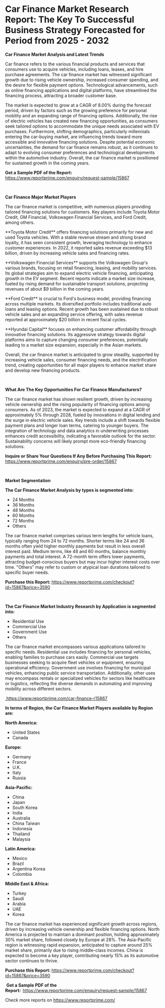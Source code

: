 <p><h1>Car Finance Market Research Report: The Key To Successful Business Strategy Forecasted for Period from 2025 - 2032</h1></p><p><strong>Car Finance Market Analysis and Latest Trends</strong></p>
<p><p>Car finance refers to the various financial products and services that consumers use to acquire vehicles, including loans, leases, and hire purchase agreements. The car finance market has witnessed significant growth due to rising vehicle ownership, increased consumer spending, and the desire for flexible payment options. Technological advancements, such as online financing applications and digital platforms, have streamlined the financing process, attracting a broader customer base.</p><p>The market is expected to grow at a CAGR of 8.00% during the forecast period, driven by factors such as the growing preference for personal mobility and an expanding range of financing options. Additionally, the rise of electric vehicles has created new financing opportunities, as consumers seek tailored options to accommodate the unique needs associated with EV purchases. Furthermore, shifting demographics, particularly millennials entering the car-buying market, are influencing trends toward more accessible and innovative financing solutions. Despite potential economic uncertainties, the demand for car finance remains robust, as it continues to adapt to evolving consumer preferences and technological developments within the automotive industry. Overall, the car finance market is positioned for sustained growth in the coming years.</p></p>
<p><strong>Get a Sample PDF of the Report:&nbsp;</strong> <a href="https://www.reportprime.com/enquiry/request-sample/15867?utm_campaign=2248&utm_medium=2&utm_source=Github&utm_content=ia&utm_term=20032025&utm_id=car-finance">https://www.reportprime.com/enquiry/request-sample/15867</a></p>
<p>&nbsp;</p>
<p><strong>Car Finance Major Market Players</strong></p>
<p><p>The car finance market is competitive, with numerous players providing tailored financing solutions for customers. Key players include Toyota Motor Credit, GM Financial, Volkswagen Financial Services, and Ford Credit, among others. </p><p>**Toyota Motor Credit** offers financing solutions primarily for new and used Toyota vehicles. With a stable revenue stream and strong brand loyalty, it has seen consistent growth, leveraging technology to enhance customer experiences. In 2022, it reported sales revenue exceeding $13 billion, driven by increasing vehicle sales and financing rates.</p><p>**Volkswagen Financial Services** supports the Volkswagen Group's various brands, focusing on retail financing, leasing, and mobility services. Its global strategies aim to expand electric vehicle financing, anticipating growth in the EV segment. Recent reports indicate a market size increase, fueled by rising demand for sustainable transport solutions, projecting revenues of about $9 billion in the coming years.</p><p>**Ford Credit** is crucial to Ford's business model, providing financing across multiple markets. Its diversified portfolio includes traditional auto loans and leasing options. Recent growth has been sustained due to robust vehicle sales and an expanding service offering, with sales revenue reported at approximately $20 billion in recent fiscal cycles.</p><p>**Hyundai Capital** focuses on enhancing customer affordability through innovative financing solutions. Its aggressive strategy towards digital platforms aims to capture changing consumer preferences, potentially leading to a market size expansion, especially in the Asian markets.</p><p>Overall, the car finance market is anticipated to grow steadily, supported by increasing vehicle sales, consumer financing needs, and the electrification trend, creating opportunities for all major players to enhance market share and develop new financing products.</p></p>
<p>&nbsp;</p>
<p><strong>What Are The Key Opportunities For Car Finance Manufacturers?</strong></p>
<p><p>The car finance market has shown resilient growth, driven by increasing vehicle ownership and the rising popularity of financing options among consumers. As of 2023, the market is expected to expand at a CAGR of approximately 5% through 2028, fueled by innovations in digital lending and the surge in electric vehicle sales. Key trends include a shift towards flexible payment plans and longer loan terms, catering to younger buyers. The integration of technology and data analytics in underwriting processes enhances credit accessibility, indicating a favorable outlook for the sector. Sustainability concerns will likely prompt more eco-friendly financing solutions.</p></p>
<p><strong>Inquire or Share Your Questions If Any Before Purchasing This Report:</strong> <a href="https://www.reportprime.com/enquiry/pre-order/15867?utm_campaign=2248&utm_medium=2&utm_source=Github&utm_content=ia&utm_term=20032025&utm_id=car-finance">https://www.reportprime.com/enquiry/pre-order/15867</a></p>
<p>&nbsp;</p>
<p><strong>Market Segmentation</strong></p>
<p><strong>The Car Finance Market Analysis by types is segmented into:</strong></p>
<p><ul><li>24 Months</li><li>36 Months</li><li>48 Months</li><li>60 Months</li><li>72 Months</li><li>Others</li></ul></p>
<p><p>The car finance market comprises various term lengths for vehicle loans, typically ranging from 24 to 72 months. Shorter terms like 24 and 36 months often yield higher monthly payments but result in less overall interest paid. Medium terms, like 48 and 60 months, balance monthly payments and total interest. A 72-month term offers lower payments, attracting budget-conscious buyers but may incur higher interest costs over time. "Others" may refer to custom or atypical loan durations tailored to specific buyer needs.</p></p>
<p><strong>Purchase this Report:&nbsp;</strong><a href="https://www.reportprime.com/checkout?id=15867&price=3590&utm_campaign=2248&utm_medium=2&utm_source=Github&utm_content=ia&utm_term=20032025&utm_id=car-finance">https://www.reportprime.com/checkout?id=15867&price=3590</a></p>
<p>&nbsp;</p>
<p><strong>The Car Finance Market Industry Research by Application is segmented into:</strong></p>
<p><ul><li>Residential Use</li><li>Commercial Use</li><li>Government Use</li><li>Others</li></ul></p>
<p><p>The car finance market encompasses various applications tailored to specific needs. Residential use includes financing for personal vehicles, enabling families to purchase cars easily. Commercial use targets businesses seeking to acquire fleet vehicles or equipment, ensuring operational efficiency. Government use involves financing for municipal vehicles, enhancing public service transportation. Additionally, other uses may encompass rentals or specialized vehicles for sectors like healthcare or logistics, reflecting the diverse demands in automating and improving mobility across different sectors.</p></p>
<p><a href="https://www.reportprime.com/car-finance-r15867?utm_campaign=2248&utm_medium=2&utm_source=Github&utm_content=ia&utm_term=20032025&utm_id=car-finance">&nbsp;https://www.reportprime.com/car-finance-r15867</a></p>
<p><strong>In terms of Region, the Car Finance Market Players available by Region are:</strong></p>
<p>
    <p> <strong> North America: </strong>
        <ul>
            <li>United States</li>
            <li>Canada</li>
        </ul>
        </p> 
    <p> <strong> Europe: </strong>
        <ul>
            <li>Germany</li>
            <li>France</li>
            <li>U.K.</li>
            <li>Italy</li>
            <li>Russia</li>
        </ul>
        </p> 
    <p> <strong> Asia-Pacific: </strong>
        <ul>
            <li>China</li>
            <li>Japan</li>
            <li>South Korea</li>
            <li>India</li>
            <li>Australia</li>
            <li>China Taiwan</li>
            <li>Indonesia</li>
            <li>Thailand</li>
            <li>Malaysia</li>
        </ul>
        </p> 
    <p> <strong> Latin America: </strong>
        <ul>
            <li>Mexico</li>
            <li>Brazil</li>
            <li>Argentina Korea</li>
            <li>Colombia</li>
        </ul>
        </p> 
    <p> <strong> Middle East & Africa: </strong>
        <ul>
            <li>Turkey</li>
            <li>Saudi</li>
            <li>Arabia</li>
            <li>UAE</li>
            <li>Korea</li>
        </ul>
    </p>
    </p>
<p><p>The car finance market has experienced significant growth across regions, driven by increasing vehicle ownership and flexible financing options. North America is projected to maintain a dominant position, holding approximately 30% market share, followed closely by Europe at 28%. The Asia-Pacific region is witnessing rapid expansion, anticipated to capture around 25% market share, primarily due to rising middle-class incomes. China is expected to become a key player, contributing nearly 15% as its automotive sector continues to thrive.</p></p>
<p><strong>Purchase this Report: </strong><a href="https://www.reportprime.com/checkout?id=15867&price=3590&utm_campaign=2248&utm_medium=2&utm_source=Github&utm_content=ia&utm_term=20032025&utm_id=car-finance">https://www.reportprime.com/checkout?id=15867&price=3590</a></p>
<p>&nbsp;<strong>Get a Sample PDF of the Report:&nbsp;&nbsp;</strong><a href="https://www.reportprime.com/enquiry/request-sample/15867?utm_campaign=2248&utm_medium=2&utm_source=Github&utm_content=ia&utm_term=20032025&utm_id=car-finance">https://www.reportprime.com/enquiry/request-sample/15867</a></p>
<p><strong></strong></p>
<p>Check more reports on <a href="https://www.reportprime.com/?utm_campaign=2248&utm_medium=2&utm_source=Github&utm_content=ia&utm_term=20032025&utm_id=car-finance">https://www.reportprime.com/</a></p>